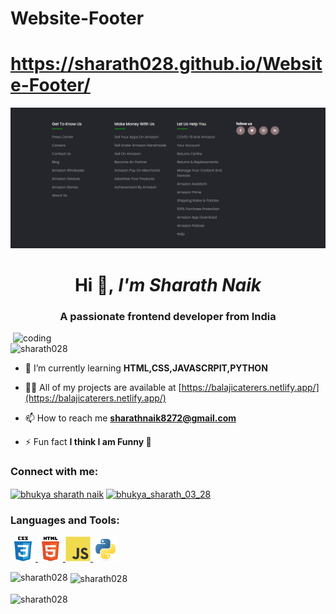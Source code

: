 # Website-Footer
# https://sharath028.github.io/Website-Footer/

<img src="Screenshot (189).png">


<h1 align="center">Hi 👋,<i> I'm Sharath Naik</i></h1>
<h3 align="center">A passionate frontend developer from India</h3>
<img align="right" alt="coding" width="500" src="https://camo.githubusercontent.com/a4c584bce1c41271485d28f92aaf9f581b3c88b68ca723b6edfd58b4ba988c2b/68747470733a2f2f63646e2e6472696262626c652e636f6d2f75736572732f313138373833362f73637265656e73686f74732f363533393432392f70726f6772616d65722e676966">

<p align="left"> <img src="https://komarev.com/ghpvc/?username=sharath028&label=Profile%20views&color=0e75b6&style=flat" alt="sharath028" /> </p>

- 🌱 I’m currently learning **HTML,CSS,JAVASCRPIT,PYTHON**

- 👨‍💻 All of my projects are available at [https://balajicaterers.netlify.app/](https://balajicaterers.netlify.app/)

- 📫 How to reach me **sharathnaik8272@gmail.com**

- ⚡ Fun fact **I think I am Funny 🤔**

<h3 align="left">Connect with me:</h3>
<p align="left">
<a href="https://linkedin.com/in/bhukya sharath naik" target="blank"><img align="center" src="https://raw.githubusercontent.com/rahuldkjain/github-profile-readme-generator/master/src/images/icons/Social/linked-in-alt.svg" alt="bhukya sharath naik" height="30" width="40" /></a>
<a href="https://instagram.com/bhukya_sharath_03_28" target="blank"><img align="center" src="https://raw.githubusercontent.com/rahuldkjain/github-profile-readme-generator/master/src/images/icons/Social/instagram.svg" alt="bhukya_sharath_03_28" height="30" width="40" /></a>
</p>

<h3 align="left">Languages and Tools:</h3>
<p align="left"> <a href="https://www.w3schools.com/css/" target="_blank" rel="noreferrer"> <img src="https://raw.githubusercontent.com/devicons/devicon/master/icons/css3/css3-original-wordmark.svg" alt="css3" width="40" height="40"/> </a> <a href="https://www.w3.org/html/" target="_blank" rel="noreferrer"> <img src="https://raw.githubusercontent.com/devicons/devicon/master/icons/html5/html5-original-wordmark.svg" alt="html5" width="40" height="40"/> </a> <a href="https://developer.mozilla.org/en-US/docs/Web/JavaScript" target="_blank" rel="noreferrer"> <img src="https://raw.githubusercontent.com/devicons/devicon/master/icons/javascript/javascript-original.svg" alt="javascript" width="40" height="40"/> </a> <a href="https://www.python.org" target="_blank" rel="noreferrer"> <img src="https://raw.githubusercontent.com/devicons/devicon/master/icons/python/python-original.svg" alt="python" width="40" height="40"/> </a> </p>

<p><img align="left" src="https://github-readme-stats.vercel.app/api/top-langs?username=sharath028&show_icons=true&locale=en&layout=compact" alt="sharath028" /></p>

<p>&nbsp;<img align="center" src="https://github-readme-stats.vercel.app/api?username=sharath028&show_icons=true&locale=en" alt="sharath028" /></p>

<p><img align="center" src="https://github-readme-streak-stats.herokuapp.com/?user=sharath028&" alt="sharath028" /></p>
